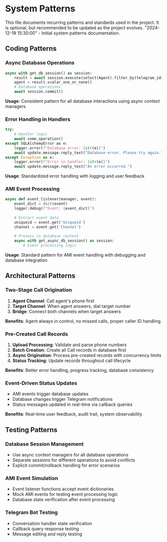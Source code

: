 # System Patterns

This file documents recurring patterns and standards used in the project.
It is optional, but recommended to be updated as the project evolves.
"2024-12-19 15:30:00" - Initial system patterns documentation.

## Coding Patterns

### Async Database Operations
```python
async with get_db_session() as session:
    result = await session.execute(select(Agent).filter_by(telegram_id=user_id))
    agent = result.scalar_one_or_none()
    # Database operations
    await session.commit()
```
**Usage**: Consistent pattern for all database interactions using async context managers

### Error Handling in Handlers
```python
try:
    # Handler logic
    await some_operation()
except SQLAlchemyError as e:
    logger.error(f"Database error: {str(e)}")
    await update.message.reply_text("Database error. Please try again.")
except Exception as e:
    logger.error(f"Error in handler: {str(e)}")
    await update.message.reply_text("An error occurred.")
```
**Usage**: Standardized error handling with logging and user feedback

### AMI Event Processing
```python
async def event_listener(manager, event):
    event_dict = dict(event)
    logger.debug(f"Event: {event_dict}")
    
    # Extract event data
    uniqueid = event.get('Uniqueid')
    channel = event.get('Channel')
    
    # Process in database context
    async with get_async_db_session() as session:
        # Event processing logic
```
**Usage**: Standard pattern for AMI event handling with debugging and database integration

## Architectural Patterns

### Two-Stage Call Origination
1. **Agent Channel**: Call agent's phone first
2. **Target Channel**: When agent answers, dial target number
3. **Bridge**: Connect both channels when target answers

**Benefits**: Agent always in control, no missed calls, proper caller ID handling

### Pre-Created Call Records
1. **Upload Processing**: Validate and parse phone numbers
2. **Batch Creation**: Create all Call records in database first
3. **Async Origination**: Process pre-created records with concurrency limits
4. **Status Tracking**: Update records throughout call lifecycle

**Benefits**: Better error handling, progress tracking, database consistency

### Event-Driven Status Updates
- AMI events trigger database updates
- Database changes trigger Telegram notifications
- Status messages updated in real-time via callback queries

**Benefits**: Real-time user feedback, audit trail, system observability

## Testing Patterns

### Database Session Management
- Use async context managers for all database operations
- Separate sessions for different operations to avoid conflicts
- Explicit commit/rollback handling for error scenarios

### AMI Event Simulation
- Event listener functions accept event dictionaries
- Mock AMI events for testing event processing logic
- Database state verification after event processing

### Telegram Bot Testing
- Conversation handler state verification
- Callback query response testing
- Message editing and reply testing 